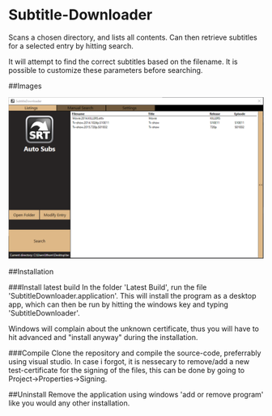 # Subtitle-Downloader
Scans a chosen directory, and lists all contents. Can then retrieve subtitles for a selected entry by hitting search.

It will attempt to find the correct subtitles based on the filename. It is possible to customize these parameters before searching.

##Images

![](https://raw.githubusercontent.com/crashh/Subtitle-Downloader/master/example.png)

##Installation

###Install latest build
In the folder 'Latest Build', run the file 'SubtitleDownloader.application'. This will install the program as a desktop app, which can then be run by hitting the windows key and typing 'SubtitleDownloader'.

Windows will complain about the unknown certificate, thus you will have to hit advanced and "install anyway" during the installation.

###Compile
Clone the repository and compile the source-code, preferrably using visual studio. In case i forgot, it is nessecary to remove/add a new test-certificate for the signing of the files, this can be done by going to Project->Properties->Signing. 

##Uninstall
Remove the application using windows 'add or remove program' like you would any other installation.
